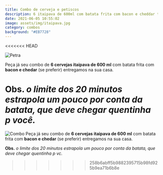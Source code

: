 ```yaml
---
title: Combo de cerveja e petiscos
description: 6 itaipava de 600ml com batata frita com bacon e cheddar todas as quartas.
date: 2021-06-05 10:55:02
image: assets/img/itaipava.jpg
category: combos
background: "#EB7728"
---
```

<<<<<<< HEAD

![Petra](/assets/img/itaipava.jpg)

Peça já seu combo de **6 cervejas itaipava de 600 ml** com batata frita com **bacon e chedar** (se preferir) entregamos na sua casa.

**Obs.** *o limite dos 20 minutos estrapola um pouco por conta da batata, que deve chegar quentinha p você.*
=======
![Combo](/assets/img/itaipava.jpg)
Peça já seu combo de **6 cervejas itaipava de 600 ml** com batata frita com **bacon e chedar** (se preferir) entregamos na sua casa.

**Obs.** *o limite dos 20 minutos estrapola um pouco por conta da batata, que deve chegar quentinha p vc.*
>>>>>>> 258b6abff5b9882395715b98fd925b9ea71b6b8e
